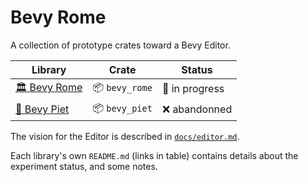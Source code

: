 # Bevy Rome

A collection of prototype crates toward a Bevy Editor.

| Library | Crate | Status |
|---|---|---|
| [🏛️ Bevy Rome](#🏛️-bevy-rome) | 📦 `bevy_rome` | 🚧 in progress |
| [🎨 Bevy Piet](#🎨-bevy-piet) | 📦 `bevy_piet` | ❌ abandonned |

The vision for the Editor is described in [`docs/editor.md`](./docs/editor.md).

Each library's own `README.md` (links in table) contains details about the experiment status, and some notes.
